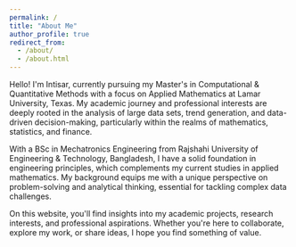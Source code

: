 ```yaml
---
permalink: /
title: "About Me"
author_profile: true
redirect_from: 
  - /about/
  - /about.html
---
```


Hello! I'm Intisar, currently pursuing my Master's in Computational & Quantitative Methods with a focus on Applied Mathematics at Lamar University, Texas. My academic journey and professional interests are deeply rooted in the analysis of large data sets, trend generation, and data-driven decision-making, particularly within the realms of mathematics, statistics, and finance.

With a BSc in Mechatronics Engineering from Rajshahi University of Engineering & Technology, Bangladesh, I have a solid foundation in engineering principles, which complements my current studies in applied mathematics. My background equips me with a unique perspective on problem-solving and analytical thinking, essential for tackling complex data challenges.

On this website, you'll find insights into my academic projects, research interests, and professional aspirations. Whether you're here to collaborate, explore my work, or share ideas, I hope you find something of value.
